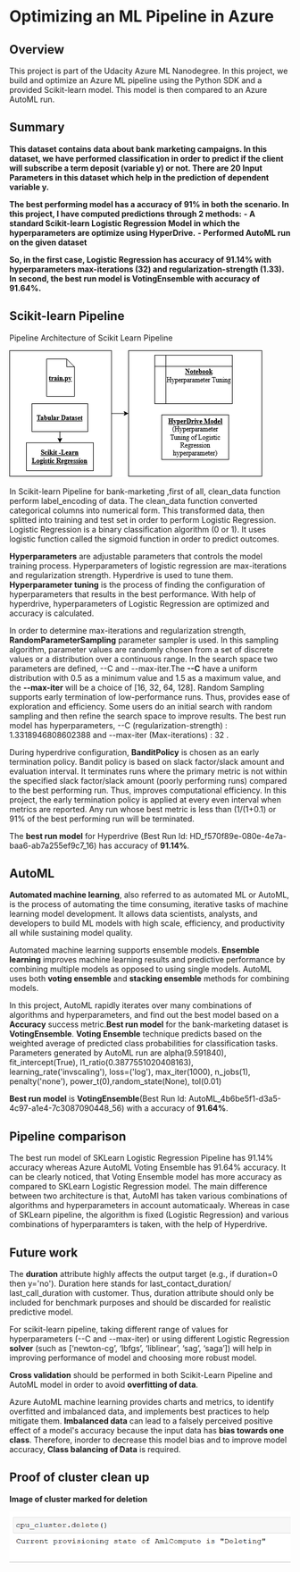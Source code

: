 # Optimizing an ML Pipeline in Azure

## Overview
This project is part of the Udacity Azure ML Nanodegree.
In this project, we build and optimize an Azure ML pipeline using the Python SDK and a provided Scikit-learn model.
This model is then compared to an Azure AutoML run.

## Summary
 **This dataset contains data about bank marketing campaigns. In this dataset, we have performed classification in order to predict if the client will subscribe a term deposit (variable y) or not. There are 20 Input Parameters in this dataset which help in the prediction of dependent variable y.**

 **The best performing model has a accuracy of 91% in both the scenario. In this project, I have computed predictions through 2 methods:**
 **- A standard Scikit-learn Logistic Regression Model in which the hyperparameters are optimize using HyperDrive.**
 **- Performed AutoML run on the given dataset**
 
 **So, in the first case, Logistic Regression has accuracy of 91.14% with hyperparameters max-iterations (32) and regularization-strength (1.33).**
 **In second, the best run model is VotingEnsemble with accuracy of 91.64%.**

## Scikit-learn Pipeline

Pipeline Architecture of Scikit Learn Pipeline 

![Pipeline Architecture](pipeline.png)


In Scikit-learn Pipeline for bank-marketing ,first of all, clean_data function perform label_encoding of data. The clean_data function converted categorical columns into numerical form. This transformed data, then splitted into training and test set in order to perform Logistic Regression.
Logistic Regression is a binary classification algorithm (0 or 1).  It uses logistic function called the sigmoid function in order to predict outcomes. 

**Hyperparameters** are adjustable parameters that controls the model training process. Hyperparameters of logistic regression are max-iterations and regularization strength. Hyperdrive is used to tune them. **Hyperparameter tuning** is the process of finding the configuration of hyperparameters that results in the best performance. With help of hyperdrive, hyperparameters of Logistic Regression are optimized and accuracy is calculated. 

In order to determine max-iterations and regularization strength, **RandomParameterSampling** parameter sampler is used. In this sampling algorithm, parameter values are randomly chosen from a set of discrete values or a distribution over a continuous range. In the search space two parameters are defined, --C and --max-iter.The **--C**  have a uniform distribution with 0.5 as a minimum value and 1.5 as a maximum value, and the **--max-iter** will be a choice of [16, 32, 64, 128]. Random Sampling supports early termination of low-performance runs. Thus, provides ease of exploration and efficiency. Some users do an initial search with random sampling and then refine the search space to improve results. The best run model has hyperparameters, 
--C (regularization-strength) : 1.3318946808602388 and --max-iter (Max-iterations) : 32 .

During hyperdrive configuration, **BanditPolicy** is chosen as an early termination policy. Bandit policy is based on slack factor/slack amount and evaluation interval. It terminates runs where the primary metric is not within the specified slack factor/slack amount (poorly performing runs) compared to the best performing run. Thus, improves computational efficiency. In this project, the early termination policy is applied at every even interval when metrics are reported. Any run whose best metric is less than (1/(1+0.1) or 91% of the best performing run will be terminated.

The **best run model** for Hyperdrive (Best Run Id:  HD_f570f89e-080e-4e7a-baa6-ab7a255ef9c7_16) has accuracy of **91.14%**.


## AutoML

**Automated machine learning**, also referred to as automated ML or AutoML, is the process of automating the time consuming, iterative tasks of machine learning model development. It allows data scientists, analysts, and developers to build ML models with high scale, efficiency, and productivity all while sustaining model quality.

Automated machine learning supports ensemble models. **Ensemble learning** improves machine learning results and predictive performance by combining multiple models as opposed to using single models. AutoML uses both **voting ensemble** and **stacking ensemble** methods for combining models.

In this project, AutoML rapidly iterates over many combinations of algorithms and hyperparameters, and find out the best model based on a **Accuracy** success metric.**Best run model** for the bank-marketing dataset is **VotingEnsemble**. **Voting Ensemble** technique predicts based on the weighted average of predicted class probabilities for classification tasks. Parameters generated by AutoML run are alpha(9.591840), fit_intercept(True), l1_ratio(0.3877551020408163), learning_rate('invscaling'), loss=('log'), max_iter(1000), n_jobs(1), penalty('none'), power_t(0),random_state(None), tol(0.01)

 **Best run model** is **VotingEnsemble**(Best Run Id: AutoML_4b6be5f1-d3a5-4c97-a1e4-7c3087090448_56) with a accuracy of **91.64%**.


## Pipeline comparison

The best run model of SKLearn Logistic Regression Pipeline has 91.14% accuracy whereas Azure AutoML Voting Ensemble has 91.64% accuracy.
It can be clearly noticed, that Voting Ensemble model has more accuracy as compared to SKLearn Logistic Regression model. 
The main difference between two architecture is that, AutoMl has taken various combinations of algorithms and hyperparameters in account automaticaaly. Whereas in case of SKLearn pipeline, the algorithm is fixed (Logistic Regression) and various combinations of hyperparamters is taken, with the help of Hyperdrive.


## Future work

The **duration** attribute highly affects the output target (e.g., if duration=0 then y='no'). Duration here stands for last_contact_duration/ last_call_duration with customer. Thus, duration attribute should only be included for benchmark purposes and should be discarded for realistic predictive model.

For scikit-learn pipeline, taking different range of values for hyperparameters (--C and --max-iter) or  using different Logistic Regression **solver** (such as  [‘newton-cg’, ‘lbfgs’, ‘liblinear’, ‘sag’, ‘saga’]) will help in improving performance of model and choosing more robust model. 

**Cross validation** should be performed in both Scikit-Learn Pipeline and AutoML model in order to avoid **overfitting of data**.

Azure AutoML machine learning provides charts and metrics, to identify overfitted and imbalanced data, and implements best practices to help mitigate them. **Imbalanced data** can lead to a falsely perceived positive effect of a model's accuracy because the input data has **bias towards one class**. Therefore, inorder to decrease this model bias and to improve model accuracy, **Class balancing of Data** is required.


## Proof of cluster clean up

**Image of cluster marked for deletion**

![CLuster Deleted](cluster_deletion.PNG)

